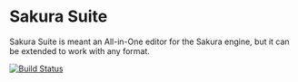 Sakura Suite
===============
Sakura Suite is meant an All-in-One editor for the Sakura engine, but it can be extended to work with any format.

[![Build Status](https://travis-ci.org/Antidote/sakurasuite.png?branch=master)](https://travis-ci.org/Antidote/sakurasuite)
